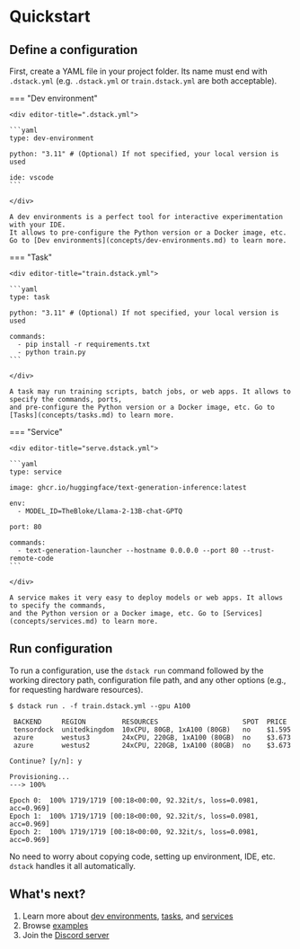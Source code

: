 # Quickstart

## Define a configuration

First, create a YAML file in your project folder. Its name must end with `.dstack.yml` (e.g. `.dstack.yml` or `train.dstack.yml`
are both acceptable).

=== "Dev environment"

    <div editor-title=".dstack.yml"> 

    ```yaml
    type: dev-environment

    python: "3.11" # (Optional) If not specified, your local version is used
    
    ide: vscode
    ```

    </div>

    A dev environments is a perfect tool for interactive experimentation with your IDE.
    It allows to pre-configure the Python version or a Docker image, etc.
    Go to [Dev environments](concepts/dev-environments.md) to learn more.

=== "Task"

    <div editor-title="train.dstack.yml"> 

    ```yaml
    type: task

    python: "3.11" # (Optional) If not specified, your local version is used
    
    commands:
      - pip install -r requirements.txt
      - python train.py
    ```

    </div>

    A task may run training scripts, batch jobs, or web apps. It allows to specify the commands, ports, 
    and pre-configure the Python version or a Docker image, etc. Go to [Tasks](concepts/tasks.md) to learn more.

=== "Service"

    <div editor-title="serve.dstack.yml"> 

    ```yaml
    type: service

    image: ghcr.io/huggingface/text-generation-inference:latest
    
    env: 
      - MODEL_ID=TheBloke/Llama-2-13B-chat-GPTQ 
    
    port: 80
    
    commands:
      - text-generation-launcher --hostname 0.0.0.0 --port 80 --trust-remote-code
    ```
    
    </div>

    A service makes it very easy to deploy models or web apps. It allows to specify the commands, 
    and the Python version or a Docker image, etc. Go to [Services](concepts/services.md) to learn more.

## Run configuration

To run a configuration, use the `dstack run` command followed by the working directory path, 
configuration file path, and any other options (e.g., for requesting hardware resources).

<div class="termy">

```shell
$ dstack run . -f train.dstack.yml --gpu A100

 BACKEND     REGION         RESOURCES                     SPOT  PRICE
 tensordock  unitedkingdom  10xCPU, 80GB, 1xA100 (80GB)   no    $1.595
 azure       westus3        24xCPU, 220GB, 1xA100 (80GB)  no    $3.673
 azure       westus2        24xCPU, 220GB, 1xA100 (80GB)  no    $3.673
 
Continue? [y/n]: y

Provisioning...
---> 100%

Epoch 0:  100% 1719/1719 [00:18<00:00, 92.32it/s, loss=0.0981, acc=0.969]
Epoch 1:  100% 1719/1719 [00:18<00:00, 92.32it/s, loss=0.0981, acc=0.969]
Epoch 2:  100% 1719/1719 [00:18<00:00, 92.32it/s, loss=0.0981, acc=0.969]
```

</div>

No need to worry about copying code, setting up environment, IDE, etc. `dstack` handles it all 
automatically.

## What's next?

1. Learn more about [dev environments](concepts/dev-environments.md), [tasks](concepts/tasks.md), 
    and [services](concepts/services.md)
2. Browse [examples](../examples/index.md)
3. Join the [Discord server](https://discord.gg/u8SmfwPpMd)
